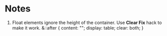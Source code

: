 # Notes
1. Float elements ignore the height of the container. Use **Clear Fix** hack to make it work.
&::after {
        content: "";
        display: table;
        clear: both;
    }